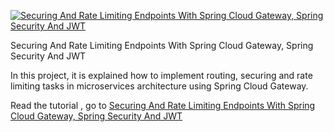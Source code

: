 [![Securing And Rate Limiting Endpoints With Spring Cloud Gateway, Spring Security And JWT](https://m-shaeri.ir/blog/wp-content/uploads/2023/01/secure_rate_limiting_spring_cloud_gateway_jwt_redis-1400x643.jpg "Securing And Rate Limiting Endpoints With Spring Cloud Gateway, Spring Security And JWT")](https://m-shaeri.ir/blog/securing-and-rate-limiting-endpoints-with-spring-cloud-gateway-spring-security-and-jwt/)

Securing And Rate Limiting Endpoints With Spring Cloud Gateway, Spring Security And JWT

In this project, it is explained how to implement routing, securing and rate limiting tasks in microservices architecture using Spring Cloud Gateway.

Read the tutorial , go to [Securing And Rate Limiting Endpoints With Spring Cloud Gateway, Spring Security And JWT](https://m-shaeri.ir/blog/securing-and-rate-limiting-endpoints-with-spring-cloud-gateway-spring-security-and-jwt/)